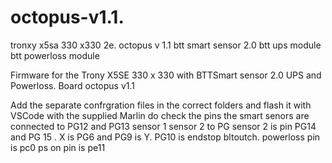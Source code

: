 # octopus-v1.1.
tronxy x5sa 330 x330 2e. octopus v 1.1 btt smart sensor 2.0 btt ups module btt powerloss module 

Firmware for the Trony X5SE 330 x 330 with BTTSmart sensor 2.0 UPS and Powerloss. Board octopus v1.1

Add the separate confrgration files in the correct folders and flash it with VSCode with the supplied Marlin do check the pins the smart senors are connected to PG12 and PG13 sensor 1 sensor 2 to PG sensor 2 is pin PG14 and PG 15 . X is PG6 and PG9 is Y. PG10 is endstop bltoutch. powerloss pin is pc0 ps on pin is pe11
